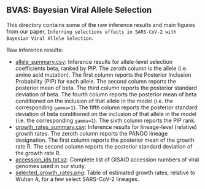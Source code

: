 
## BVAS: Bayesian Viral Allele Selection 

This directory contains some of the raw inference results and main figures from
our paper, `Inferring selections effects in SARS-CoV-2 with Bayesian Viral Allele Selection`.

Raw inference results:
 - [allele_summary.csv](allele_summary.csv): Inference results for allele-level selection coefficients beta, ranked by PIP. The zeroth column is the allele (i.e. amino acid mutation). The first column reports the Posterior Inclusion Probability (PIP) for each allele. The second column reports the posterior mean of beta. The third column reports the posterior standard deviation of beta. The fourth column reports the posterior mean of beta conditioned on the inclusion of that allele in the model (i.e. the corresponding `gamma=1`). The fifth column reports the posterior standard deviation of beta conditioned on the inclusion of that allele in the model (i.e. the corresponding `gamma=1`). The sixth column reports the PIP rank.
 - [growth_rates_summary.csv](growth_rates_summary.csv): Inference results for lineage-level (relative) growth rates. The zeroth column reports the PANGO lineage designation. The first column reports the posterior mean of the growth rate R. The second column reports the posterior standard deviation of the growth rate R.
 - [accession_ids.txt.xz](accession_ids.txt.xz): Complete list of GISAID accession numbers of viral genomes used in our study. 
 - [selected_growth_rates.png](selected_growth_rates.png): Table of estimated growth rates, relative to Wuhan A, for a few select SARS-CoV-2 lineages. 
